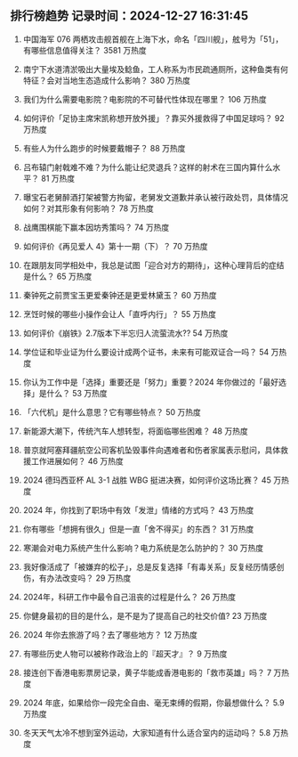 
## 排行榜趋势 记录时间：2024-12-27 16:31:45
  
  1. 中国海军 076 两栖攻击舰首舰在上海下水，命名「四川舰」，舷号为「51」，有哪些信息值得关注？ 3581 万热度
    
  2. 南宁下水道清淤吸出大量埃及鲶鱼，工人称系为市民疏通厕所，这种鱼类有何特征？会对当地生态造成什么影响？ 380 万热度
    
  3. 我们为什么需要电影院？电影院的不可替代性体现在哪里？ 106 万热度
    
  4. 如何评价「足协主席宋凯称想开放外援」？靠买外援救得了中国足球吗？ 92 万热度
    
  5. 有些人为什么跑步的时候要戴帽子？ 88 万热度
    
  6. 吕布辕门射戟难不难？为什么能让纪灵退兵？这样的射术在三国内算什么水平？ 81 万热度
    
  7. 曝宝石老舅醉酒打架被警方拘留，老舅发文道歉并承认被行政处罚，具体情况如何？对其形象有何影响？ 78 万热度
    
  8. 战鹰围棋能下赢本因坊秀策吗？ 74 万热度
    
  9. 如何评价《再见爱人 4》第十一期（下）？ 70 万热度
    
  10. 在跟朋友同学相处中，我总是试图「迎合对方的期待」，这种心理背后的症结是什么？ 65 万热度
    
  11. 秦钟死之前贾宝玉更爱秦钟还是更爱林黛玉？ 60 万热度
    
  12. 烹饪时候的哪些小操作会让人「直呼内行」？ 55 万热度
    
  13. 如何评价《崩铁》2.7版本下半忘归人流萤流水?? 54 万热度
    
  14. 学位证和毕业证为什么要设计成两个证书，未来有可能双证合一吗？ 54 万热度
    
  15. 你认为工作中是「选择」重要还是「努力」重要？2024 年你做过的「最好选择」是什么？ 53 万热度
    
  16. 「六代机」是什么意思？它有哪些特点？ 50 万热度
    
  17. 新能源大潮下，传统汽车人想转型，将面临哪些困难？ 48 万热度
    
  18. 普京就阿塞拜疆航空公司客机坠毁事件向遇难者和伤者家属表示慰问，具体救援工作进展如何？ 46 万热度
    
  19. 2024 德玛西亚杯 AL 3-1 战胜 WBG 挺进决赛，如何评价这场比赛？ 45 万热度
    
  20. 2024 年，你找到了职场中有效「发泄」情绪的方式吗？ 43 万热度
    
  21. 你有哪些「想拥有很久」但是一直「舍不得买」的东西？ 31 万热度
    
  22. 寒潮会对电力系统产生什么影响？电力系统是怎么防护的？ 30 万热度
    
  23. 我好像活成了「被嫌弃的松子」，总是反复选择「有毒关系」反复经历情感创伤，有办法改变吗？ 29 万热度
    
  24. 2024年，科研工作中最令自己沮丧的过程是什么？ 26 万热度
    
  25. 你健身最初的目的是什么，是不是为了提高自己的社交价值? 23 万热度
    
  26. 2024 年你去旅游了吗？去了哪些地方？ 12 万热度
    
  27. 有哪些历史人物可以被称作政治上的『超天才』？ 9 万热度
    
  28. 接连创下香港电影票房记录，黄子华能成香港电影的「救市英雄」吗？ 7 万热度
    
  29. 2024 年底，如果给你一段完全自由、毫无束缚的假期，你最想做什么？ 5.9 万热度
    
  30. 冬天天气太冷不想到室外运动，大家知道有什么适合室内的运动吗？ 5.8 万热度
    